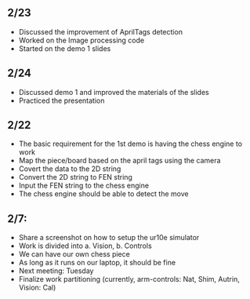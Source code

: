 ## 2/23
- Discussed the improvement of AprilTags detection
- Worked on the Image processing code
- Started on the demo 1 slides

## 2/24
- Discussed demo 1 and improved the materials of the slides
- Practiced the presentation

## 2/22
- The basic requirement for the 1st demo is having the chess engine to work
- Map the piece/board based on the april tags using the camera
- Covert the data to the 2D string
- Convert the 2D string to FEN string
- Input the FEN string to the chess engine
- The chess engine should be able to detect the move

## 2/7:
- Share a screenshot on how to setup the ur10e simulator
- Work is divided into a. Vision, b. Controls
- We can have our own chess piece
- As long as it runs on our laptop, it should be fine
- Next meeting: Tuesday
- Finalize work partitioning (currently, arm-controls: Nat, Shim, Autrin, Vision: Cal)
